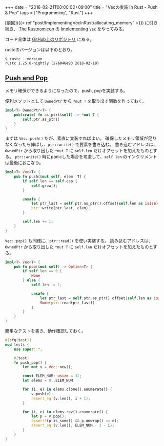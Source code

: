 +++
date = "2018-02-21T00:00:00+09:00"
title = "Vecの実装 in Rust - Push & Pop"
tags = ["Programming", "Rust"]
+++

[前回]({{< ref "post/ImplementingVecInRust/allocating_memory" >}}) に引き続き、
[The Rustnomicon](https://doc.rust-lang.org/nomicon) の [Implementing `Vec`](https://doc.rust-lang.org/nomicon/vec.html) をやってみる。

コード全体は [GitHub上のリポジトリ](https://github.com/ordovicia/rustnomicon_vec.git) にある。

rustcのバージョンは以下のとおり。

```console
$ rustc --version
rustc 1.25.0-nightly (27a046e93 2018-02-18)
```

## [Push and Pop](https://doc.rust-lang.org/nomicon/vec-push-pop.html)

メモリ確保ができるようになったので、push, popを実装する。

便利メソッドとして `OwnedPtr` から `*mut T` を取り出す関数を作っておく。

```rust
impl<T> OwnedPtr<T> {
    pub(crate) fn as_ptr(&self) -> *mut T {
        self.ptr.as_ptr()
    }
}
```

まずは `Vec::push()` だが、素直に実装すればよい。
確保したメモリ領域が足りなくなったら伸ばし、`ptr::write()` で要素を書き込む。
書き込むアドレスは、`OwnedPtr` から取り出した `*mut T` に `self.len` だけオフセットを加えたものとする。
`ptr::write()` 時にpanicした場合を考慮して、`self.len` のインクリメントは最後におこなう。

```rust
impl<T> Vec<T> {
    pub fn push(&mut self, elem: T) {
        if self.len == self.cap {
            self.grow();
        }

        unsafe {
            let ptr_last = self.ptr.as_ptr().offset(self.len as isize);
            ptr::write(ptr_last, elem);
        }

        self.len += 1;
    }
}
```

`Vec::pop()` も同様に、`ptr::read()` を使い実装する。
読み込むアドレスは、`OwnedPtr` から取り出した `*mut T` に `self.len` だけオフセットを加えたものとする。

```rust
impl<T> Vec<T> {
    pub fn pop(&mut self) -> Option<T> {
        if self.len == 0 {
            None
        } else {
            self.len -= 1;

            unsafe {
                let ptr_last = self.ptr.as_ptr().offset(self.len as isize);
                Some(ptr::read(ptr_last))
            }
        }
    }
}
```

簡単なテストを書き、動作確認しておく。

```rust
#[cfg(test)]
mod tests {
    use super::*;

    #[test]
    fn push_pop() {
        let mut v = Vec::new();

        const ELEM_NUM: usize = 32;
        let elems = 0..ELEM_NUM;

        for (i, e) in elems.clone().enumerate() {
            v.push(e);
            assert_eq!(v.len(), i + 1);
        }

        for (i, e) in elems.rev().enumerate() {
            let p = v.pop();
            assert!(p.is_some() && p.unwrap() == e);
            assert_eq!(v.len(), ELEM_NUM - 1 - i);
        }
    }
}
```
